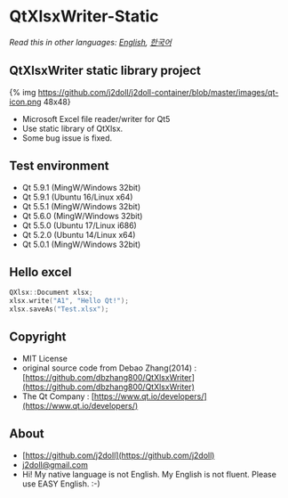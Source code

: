 # QtXlsxWriter-Static

*Read this in other languages: [English](README.md), [한국어](README.ko.md)*

## QtXlsxWriter static library project

{% img https://github.com/j2doll/j2doll-container/blob/master/images/qt-icon.png 48x48}

* Microsoft Excel file reader/writer for Qt5
* Use static library of QtXlsx.
* Some bug issue is fixed.

## Test environment
* Qt 5.9.1 (MingW/Windows 32bit) 
* Qt 5.9.1 (Ubuntu 16/Linux x64) 
* Qt 5.5.1 (MingW/Windows 32bit)
* Qt 5.6.0 (MingW/Windows 32bit) 
* Qt 5.5.0 (Ubuntu 17/Linux i686)
* Qt 5.2.0 (Ubuntu 14/Linux x64)
* Qt 5.0.1 (MingW/Windows 32bit) 

## Hello excel
```cpp
QXlsx::Document xlsx;
xlsx.write("A1", "Hello Qt!");
xlsx.saveAs("Test.xlsx");
```

## Copyright
* MIT License
* original source code from Debao Zhang(2014) : [https://github.com/dbzhang800/QtXlsxWriter](https://github.com/dbzhang800/QtXlsxWriter)
* The Qt Company : 
   [https://www.qt.io/developers/](https://www.qt.io/developers/)
   
## About
* [https://github.com/j2doll](https://github.com/j2doll)
* [j2doll@gmail.com](mailto:j2doll@gmail.com)
* Hi! My native language is not English. My English is not fluent. Please use EASY English. :-) 



